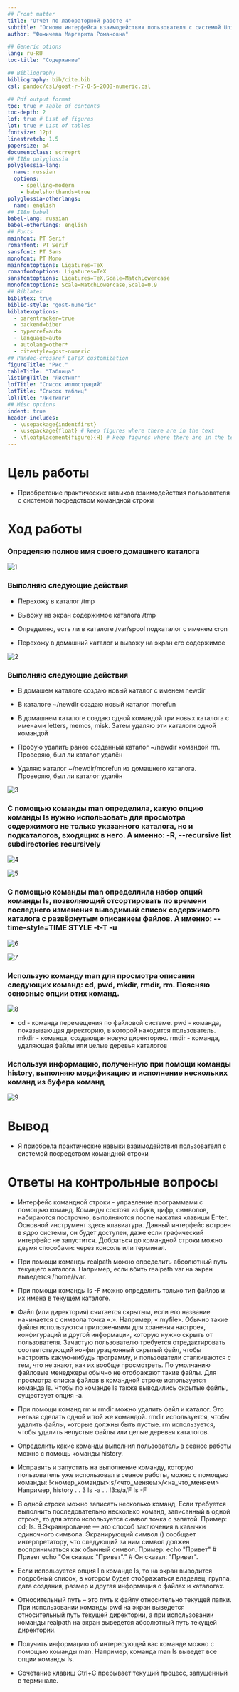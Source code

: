 ```yaml
---
## Front matter
title: "Отчёт по лабораторной работе 4"
subtitle: "Основы интерфейса взаимодействия пользователя с системой Unix на уровне командной строки"
author: "Фомичева Маргарита Романовна"

## Generic otions
lang: ru-RU
toc-title: "Содержание"

## Bibliography
bibliography: bib/cite.bib
csl: pandoc/csl/gost-r-7-0-5-2008-numeric.csl

## Pdf output format
toc: true # Table of contents
toc-depth: 2
lof: true # List of figures
lot: true # List of tables
fontsize: 12pt
linestretch: 1.5
papersize: a4
documentclass: scrreprt
## I18n polyglossia
polyglossia-lang:
  name: russian
  options:
	- spelling=modern
	- babelshorthands=true
polyglossia-otherlangs:
  name: english
## I18n babel
babel-lang: russian
babel-otherlangs: english
## Fonts
mainfont: PT Serif
romanfont: PT Serif
sansfont: PT Sans
monofont: PT Mono
mainfontoptions: Ligatures=TeX
romanfontoptions: Ligatures=TeX
sansfontoptions: Ligatures=TeX,Scale=MatchLowercase
monofontoptions: Scale=MatchLowercase,Scale=0.9
## Biblatex
biblatex: true
biblio-style: "gost-numeric"
biblatexoptions:
  - parentracker=true
  - backend=biber
  - hyperref=auto
  - language=auto
  - autolang=other*
  - citestyle=gost-numeric
## Pandoc-crossref LaTeX customization
figureTitle: "Рис."
tableTitle: "Таблица"
listingTitle: "Листинг"
lofTitle: "Список иллюстраций"
lotTitle: "Список таблиц"
lolTitle: "Листинги"
## Misc options
indent: true
header-includes:
  - \usepackage{indentfirst}
  - \usepackage{float} # keep figures where there are in the text
  - \floatplacement{figure}{H} # keep figures where there are in the text
---
```


# Цель работы

- Приобретение практических навыков взаимодействия пользователя с системой посредством командной строки

# Ход работы

### Определяю полное имя своего домашнего каталога

![1](5.png)

### Выполняю следующие действия

- Перехожу в каталог /tmp

- Вывожу на экран содержимое каталога /tmp

- Определяю, есть ли в каталоге /var/spool подкаталог с именем cron

- Перехожу в домашний каталог и вывожу на экран его содержимое 

![2](1.png)

### Выполняю следующие действия

- В домашем каталоге создаю новый каталог с именем newdir

- В каталоге ~/newdir создаю новый каталог morefun

- В домашнем каталоге создаю одной командой три новых каталога с именами letters, memos, misk. Затем удаляю эти каталоги одной командой

- Пробую удалить ранее созданный каталог ~/newdir командой rm. Проверяю, был ли каталог удалён

- Удаляю каталог ~/newdir/morefun из домашнего каталога. Проверяю, был ли каталог удалён

![3](2.png)

### С помощью команды man определила, какую опцию команды ls нужно использовать для просмотра содержимого не только указанного каталога, но и подкаталогов, входящих в него. А именно: -R, --recursive list subdirectories recursively

![4](7.png)

![5](6.png)

### С помощью команды man определлила набор опций команды ls, позволяющий отсортировать по времени последнего изменения выводимый список содержимого каталога с развёрнутым описанием файлов. А именно: --time-style=TIME STYLE -t-T -u

![6](7.png)

![7](6.png)

### Использую команду man для просмотра описания следующих команд: cd, pwd, mkdir, rmdir, rm. Поясняю основные опции этих команд. 

![8](3.png)

- cd - команда перемещения по файловой системе. pwd - команда, показывающая директорию, в которой находится пользователь. mkdir - команда, создающая новую директорию. rmdir - команда, удаляющая файлы или целые деревья каталогов

### Используя информацию, полученную при помощи команды history, выполняю модификацию и исполнение  нескольких команд из буфера команд

![9](4.png)

# Вывод

- Я приобрела практические навыки взаимодействия пользователя с системой посредством командной строки

# Ответы на контрольные вопросы 

- Интерфейс командной строки - управление программами с помощью команд. Команды состоят из букв, цифр, символов, набираются построчно, выполняются после нажатия клавиши Enter. Основной инструмент здесь клавиатура. Данный интерфейс встроен в ядро системы, он будет доступен, даже если графический интерфейс не запустится. Добраться до командной строки можно двумя способами: через консоль или терминал.

- При помощи команды realpath можно определить абсолютный путь текущего каталога. Например, если вбить realpath var на экран выведется /home//var.

- При помощи команды ls -F можно определить только тип файлов и их имена в текущем каталоге.

- Файл (или директория) считается скрытым, если его название начинается с символа точка «.». Например, «.myfile». Обычно такие файлы используются приложениями для хранения настроек, конфигураций и другой информации, которую нужно скрыть от пользователя. Зачастую пользователю требуется отредактировать соответствующий конфигурационный скрытый файл, чтобы настроить какую-нибудь программу, и пользователи сталкиваются с тем, что не знают, как их вообще просмотреть. По умолчанию файловые менеджеры обычно не отображают такие файлы. Для просмотра списка файлов в командной строке используется команда ls. Чтобы по команде ls также выводились скрытые файлы, существует опция -a.

- При помощи команд rm и rmdir можно удалить файл и каталог. Это нельзя сделать одной и той же командой. rmdir используется, чтобы удалить файлы, которые должны быть пустые. rm используется, чтобы удалить непустые файлы или целые деревья каталогов.

- Определить какие команды выполнил пользователь в сеансе работы можно с помощь команды history.

- Исправить и запустить на выполнение команду, которую пользователь уже использовал в сеансе работы, можно с помощью команды: !<номер_команды>:s/<что_меняем>/<на_что_меняем> Например, history . . 3 ls -a . . !3:s/a/F ls -F

- В одной строке можно записать несколько команд. Если требуется выполнить последовательно несколько команд, записанный в одной строке, то для этого используется символ точка с запятой. Пример: cd; ls. 9.Экранирование — это способ заключения в кавычки одиночного символа. Экранирующий символ () сообщает интерпретатору, что следующий за ним символ должен восприниматься как обычный символ. Пример: echo "Привет" # Привет echo "Он сказал: "Привет"." # Он сказал: "Привет".

- Если используется опция l в команде ls, то на экран выводится подробный список, в котором будет отображаться владелец, группа, дата создания, размер и другая информация о файлах и каталогах.

- Относительный путь – это путь к файлу относительно текущей папки. При использовании команды pwd на экран выведется относительный путь текущей директории, а при использовании команды realpath на экран выведется абсолютный путь текущей директории.

- Получить информацию об интересующей вас команде можно с помощью команды man. Например, команда man ls выведет все опции команды ls.

- Сочетание клавиш Ctrl+C прерывает текущий процесс, запущенный в терминале.
